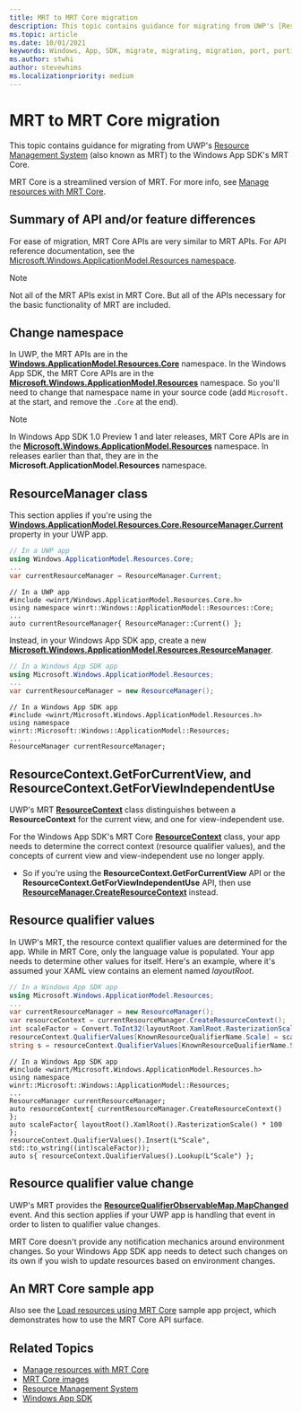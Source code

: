 ```yaml
---
title: MRT to MRT Core migration
description: This topic contains guidance for migrating from UWP's [Resource Management System](/windows/uwp/app-resources/resource-management-system) (also known as MRT) to the Windows App SDK's MRT Core.
ms.topic: article
ms.date: 10/01/2021
keywords: Windows, App, SDK, migrate, migrating, migration, port, porting, MRT, MRTCore
ms.author: stwhi
author: stevewhims
ms.localizationpriority: medium
---
```


# MRT to MRT Core migration

This topic contains guidance for migrating from UWP's [Resource Management System](/windows/uwp/app-resources/resource-management-system) (also known as MRT) to the Windows App SDK's MRT Core.

MRT Core is a streamlined version of MRT. For more info, see [Manage resources with MRT Core](../../mrtcore/mrtcore-overview.md).

## Summary of API and/or feature differences

For ease of migration, MRT Core APIs are very similar to MRT APIs. For API reference documentation, see the [Microsoft.Windows.ApplicationModel.Resources namespace](/windows/windows-app-sdk/api/winrt/microsoft.windows.applicationmodel.resources).

> [!NOTE]
> Not all of the MRT APIs exist in MRT Core. But all of the APIs necessary for the basic functionality of MRT are included.

## Change namespace

In UWP, the MRT APIs are in the [**Windows.ApplicationModel.Resources.Core**](/uwp/api/windows.applicationmodel.resources.core) namespace. In the Windows App SDK, the MRT Core APIs are in the [**Microsoft.Windows.ApplicationModel.Resources**](/windows/windows-app-sdk/api/winrt/microsoft.windows.applicationmodel.resources) namespace. So you'll need to change that namespace name in your source code (add `Microsoft.` at the start, and remove the `.Core` at the end).

> [!NOTE]
> In Windows App SDK 1.0 Preview 1 and later releases, MRT Core APIs are in the [**Microsoft.Windows.ApplicationModel.Resources**](/windows/windows-app-sdk/api/winrt/microsoft.windows.applicationmodel.resources) namespace. In releases earlier than that, they are in the **Microsoft.ApplicationModel.Resources** namespace.

## ResourceManager class

This section applies if you're using the [**Windows.ApplicationModel.Resources.Core.ResourceManager.Current**](/uwp/api/windows.applicationmodel.resources.core.resourcemanager.current) property in your UWP app.

```csharp
// In a UWP app
using Windows.ApplicationModel.Resources.Core;
...
var currentResourceManager = ResourceManager.Current;
```

```cppwinrt
// In a UWP app
#include <winrt/Windows.ApplicationModel.Resources.Core.h>
using namespace winrt::Windows::ApplicationModel::Resources::Core;
...
auto currentResourceManager{ ResourceManager::Current() };
```

Instead, in your Windows App SDK app, create a new [**Microsoft.Windows.ApplicationModel.Resources.ResourceManager**](/windows/windows-app-sdk/api/winrt/microsoft.windows.applicationmodel.resources.resourcemanager).

```csharp
// In a Windows App SDK app
using Microsoft.Windows.ApplicationModel.Resources;
...
var currentResourceManager = new ResourceManager();
```

```cppwinrt
// In a Windows App SDK app
#include <winrt/Microsoft.Windows.ApplicationModel.Resources.h>
using namespace winrt::Microsoft::Windows::ApplicationModel::Resources;
...
ResourceManager currentResourceManager;
```

## ResourceContext.GetForCurrentView, and ResourceContext.GetForViewIndependentUse

UWP's MRT [**ResourceContext**](/uwp/api/windows.applicationmodel.resources.core.resourcecontext) class distinguishes between a **ResourceContext** for the current view, and one for view-independent use.

For the Windows App SDK's MRT Core [**ResourceContext**](/windows/windows-app-sdk/api/winrt/microsoft.windows.applicationmodel.resources.resourcecontext) class, your app needs to determine the correct context (resource qualifier values), and the concepts of current view and view-independent use no longer apply.

* So if you're using the **ResourceContext.GetForCurrentView** API or the **ResourceContext.GetForViewIndependentUse** API, then use [**ResourceManager.CreateResourceContext**](/windows/windows-app-sdk/api/winrt/microsoft.windows.applicationmodel.resources.resourcemanager.createresourcecontext) instead.

## Resource qualifier values

In UWP's MRT, the resource context qualifier values are determined for the app. While in MRT Core, only the language value is populated. Your app needs to determine other values for itself. Here's an example, where it's assumed your XAML view contains an element named *layoutRoot*.

```csharp
// In a Windows App SDK app
using Microsoft.Windows.ApplicationModel.Resources;
...
var currentResourceManager = new ResourceManager();
var resourceContext = currentResourceManager.CreateResourceContext();
int scaleFactor = Convert.ToInt32(layoutRoot.XamlRoot.RasterizationScale * 100);
resourceContext.QualifierValues[KnownResourceQualifierName.Scale] = scaleFactor.ToString();
string s = resourceContext.QualifierValues[KnownResourceQualifierName.Scale];
```

```cppwinrt
// In a Windows App SDK app
#include <winrt/Microsoft.Windows.ApplicationModel.Resources.h>
using namespace winrt::Microsoft::Windows::ApplicationModel::Resources;
...
ResourceManager currentResourceManager;
auto resourceContext{ currentResourceManager.CreateResourceContext() };
auto scaleFactor{ layoutRoot().XamlRoot().RasterizationScale() * 100 };
resourceContext.QualifierValues().Insert(L"Scale", std::to_wstring((int)scaleFactor));
auto s{ resourceContext.QualifierValues().Lookup(L"Scale") };
```

## Resource qualifier value change

UWP's MRT provides the [**ResourceQualifierObservableMap.MapChanged**](/uwp/api/windows.applicationmodel.resources.core.resourcequalifierobservablemap.mapchanged) event. And this section applies if your UWP app is handling that event in order to listen to qualifier value changes.

MRT Core doesn't provide any notification mechanics around environment changes. So your Windows App SDK app needs to detect such changes on its own if you wish to update resources based on environment changes.

## An MRT Core sample app

Also see the [Load resources using MRT Core](https://github.com/microsoft/WindowsAppSDK-Samples/tree/main/Samples/ResourceManagement) sample app project, which demonstrates how to use the MRT Core API surface.

## Related Topics

* [Manage resources with MRT Core](../../mrtcore/mrtcore-overview.md)
* [MRT Core images](https://github.com/MicrosoftDocs/windows-uwp/tree/docs/hub/apps/windows-app-sdk/mrtcore/images)
* [Resource Management System](/windows/uwp/app-resources/resource-management-system)
* [Windows App SDK](../../index.md)